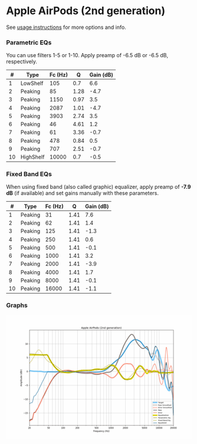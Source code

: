 # Apple AirPods (2nd generation)
See [usage instructions](https://github.com/jaakkopasanen/AutoEq#usage) for more options and info.

### Parametric EQs
You can use filters 1-5 or 1-10. Apply preamp of -6.5 dB or -6.5 dB, respectively.

|   # | Type      |   Fc (Hz) |    Q |   Gain (dB) |
|-----|-----------|-----------|------|-------------|
|   1 | LowShelf  |       105 | 0.7  |         6.6 |
|   2 | Peaking   |        85 | 1.28 |        -4.7 |
|   3 | Peaking   |      1150 | 0.97 |         3.5 |
|   4 | Peaking   |      2087 | 1.01 |        -4.7 |
|   5 | Peaking   |      3903 | 2.74 |         3.5 |
|   6 | Peaking   |        46 | 4.61 |         1.2 |
|   7 | Peaking   |        61 | 3.36 |        -0.7 |
|   8 | Peaking   |       478 | 0.84 |         0.5 |
|   9 | Peaking   |       707 | 2.51 |        -0.7 |
|  10 | HighShelf |     10000 | 0.7  |        -0.5 |

### Fixed Band EQs
When using fixed band (also called graphic) equalizer, apply preamp of **-7.9 dB** (if available) and set gains manually with these parameters.

|   # | Type    |   Fc (Hz) |    Q |   Gain (dB) |
|-----|---------|-----------|------|-------------|
|   1 | Peaking |        31 | 1.41 |         7.6 |
|   2 | Peaking |        62 | 1.41 |         1.4 |
|   3 | Peaking |       125 | 1.41 |        -1.3 |
|   4 | Peaking |       250 | 1.41 |         0.6 |
|   5 | Peaking |       500 | 1.41 |        -0.1 |
|   6 | Peaking |      1000 | 1.41 |         3.2 |
|   7 | Peaking |      2000 | 1.41 |        -3.9 |
|   8 | Peaking |      4000 | 1.41 |         1.7 |
|   9 | Peaking |      8000 | 1.41 |        -0.1 |
|  10 | Peaking |     16000 | 1.41 |        -1.1 |

### Graphs
![](./Apple%20AirPods%20(2nd%20generation).png)
